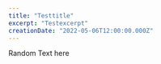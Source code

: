 ```yaml
---
title: "Testtitle"
excerpt: "Testexcerpt"
creationDate: "2022-05-06T12:00:00.000Z"
---
```


<!-- "NOTE:
@title - MAX LENGTH 50 characters
@creationDate - format has to be yyyy-mm-ddT12:00:00.000Z.
  Run `date -u +"%Y-%m-%dT%H:%M:%S.000Z"` to get it
@excerpt - MAX LENGTH 80 characters.
-->

Random Text here
